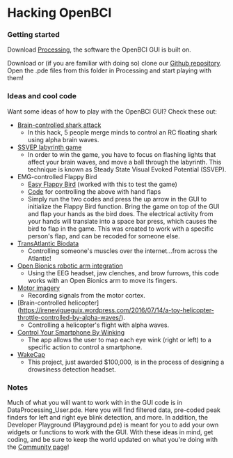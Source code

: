 # Hacking OpenBCI


### Getting started

Download [Processing](https://processing.org/download/), the software the OpenBCI GUI is built on. 

Download or (if you are familiar with doing so) clone our [Github repository](https://github.com/OpenBCI/OpenBCI_GUI_v2.0). Open the .pde files from this folder in Processing and start playing with them!

### Ideas and cool code

Want some ideas of how to play with the OpenBCI GUI? Check these out:

 * [Brain-controlled shark attack](http://eeghacker.blogspot.com/2015/03/brain-controlled-shark-attack.html)
     - In this hack, 5 people merge minds to control an RC floating shark using alpha brain waves.
 * [SSVEP labyrinth game](https://harariprojects.com/2015/03/16/brainihack-2015-blue-gsd-with-brain-controlled-labyrinth-game/)
     - In order to win the game, you have to focus on flashing lights that affect your brain waves, and move a ball through the labyrinth. This technique is known as Steady State Visual Evoked Potential (SSVEP).
 * EMG-controlled Flappy Bird
     - [Easy Flappy Bird](https://github.com/niyathic/flappybird_easy) (worked with this to test the game)
     - [Code](https://github.com/niyathic/OpenBCI_GUI_v2.0/tree/EMG_Flappy_Bird) for controlling the above with hand flaps
     - Simply run the two codes and press the up arrow in the GUI to initialize the Flappy Bird function. Bring the game on top of the GUI and flap your hands as the bird does. The electrical activity from your hands will translate into a space bar press, which causes the bird to flap in the game. This was created to work with a specific person's flap, and can be recoded for someone else.
 * [TransAtlantic Biodata](http://bcimontreal.org/transatlantic-biodata-communication/)
     - Controlling someone's muscles over the internet...from across the Atlantic!
 * [Open Bionics robotic arm integration](https://github.com/cfausn/Main/tree/master/personal%20projects/OpenBCI/OpenBionics/OpenBCI_GUI)
     - Using the EEG headset, jaw clenches, and brow furrows, this code works with an Open Bionics arm to move its fingers.
 * [Motor imagery](http://blog.jfrey.info/2015/03/03/openbci-motor-imagery/)
     - Recording signals from the motor cortex.
 * [Brain-controlled helicopter] (https://irenevigueguix.wordpress.com/2016/07/14/a-toy-helicopter-throttle-controlled-by-alpha-waves/).
     - Controlling a helicopter's flight with alpha waves.
 * [Control Your Smartphone By Winking](http://openbci.com/community/hack-the-brain-uk-control-your-smartphone-by-winking/)
     - The app allows the user to map each eye wink (right or left) to a specific action to control a smartphone.
 * [WakeCap](http://openbci.com/community/wakecap-obci-based-device-for-drowsiness-detection/)
     - This project, just awarded $100,000, is in the process of designing a drowsiness detection headset.

### Notes

Much of what you will want to work with in the GUI code is in DataProcessing_User.pde. Here you will find filtered data, pre-coded peak finders for left and right eye blink detection, and more. In addition, the Developer Playground (Playground.pde) is meant for you to add your own widgets or functions to work with the GUI. With these ideas in mind, get coding, and be sure to keep the world updated on what you're doing with the [Community page](http://openbci.com/community/)!